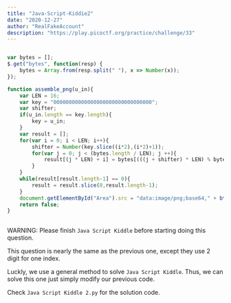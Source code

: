```yaml
---
title: "Java-Script-Kiddie2"
date: "2020-12-27"
author: "RealFakeAccount"
description: "https://play.picoctf.org/practice/challenge/33"
---
```

```js

var bytes = [];
$.get("bytes", function(resp) {
    bytes = Array.from(resp.split(" "), x => Number(x));
});

function assemble_png(u_in){
    var LEN = 16;
    var key = "00000000000000000000000000000000";
    var shifter;
    if(u_in.length == key.length){
        key = u_in;
    }
    var result = [];
    for(var i = 0; i < LEN; i++){
        shifter = Number(key.slice((i*2),(i*2)+1));
        for(var j = 0; j < (bytes.length / LEN); j ++){
            result[(j * LEN) + i] = bytes[(((j + shifter) * LEN) % bytes.length) + i]
        }
    }
    while(result[result.length-1] == 0){
        result = result.slice(0,result.length-1);
    }
    document.getElementById("Area").src = "data:image/png;base64," + btoa(String.fromCharCode.apply(null, new Uint8Array(result)));
    return false;
}
		
```

WARNING: Please finish `Java Script Kiddle` before starting doing this question.

This question is nearly the same as the previous one, except they use 2 digit for one index.

Luckly, we use a general method to solve `Java Script Kiddle`. Thus, we can solve this one just simply modify our previous code.

Check `Java Script Kiddle 2.py` for the solution code.
